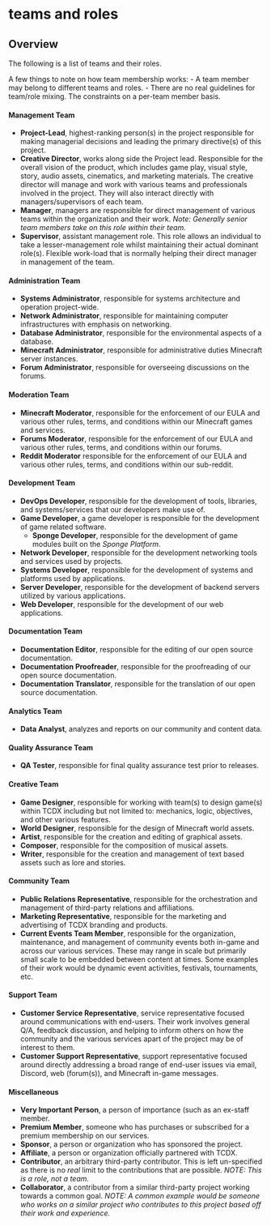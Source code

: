 # teams and roles

## Overview
The following is a list of teams and their roles.

A few things to note on how team membership works:
    - A team member may belong to different teams and roles.
    - There are no real guidelines for team/role mixing. The constraints
    on a per-team member basis.

#### **Management Team**
- **Project-Lead**, highest-ranking person(s) in the project
    responsible for making managerial decisions and leading the primary
    directive(s) of this project.
- **Creative Director**, works along side the Project lead. Responsible
    for the overall vision of the product, which includes game play,
    visual style, story, audio assets, cinematics, and marketing
    materials. The creative director will manage and work with various
    teams and professionals involved in the project. They will also
    interact directly with managers/supervisors of each team.
- **Manager**, managers are responsible for direct management of
    various teams within the organization and their work. *Note:
    Generally senior team members take on this role within their team.*
- **Supervisor**, assistant management role. This role allows an
    individual to take a lesser-management role whilst maintaining their
    actual dominant role(s). Flexible work-load that is normally helping
    their direct manager in management of the team.

#### **Administration Team**
- **Systems Administrator**, responsible for systems architecture
    and operation project-wide.
- **Network Administrator**, responsible for maintaining computer
    infrastructures with emphasis on networking.
- **Database Administrator**, responsible for the environmental
    aspects of a database.
- **Minecraft Administrator**, responsible for administrative duties
    Minecraft server instances.
- **Forum Administrator**, responsible for overseeing discussions on
    the forums.

#### **Moderation Team**
- **Minecraft Moderator**, responsible for the enforcement of our EULA
    and various other rules, terms, and conditions within our Minecraft
    games and services.
- **Forums Moderator**, responsible for the enforcement of our EULA
    and various other rules, terms, and conditions within our forums.
- **Reddit Moderator** responsible for the enforcement of our EULA
    and various other rules, terms, and conditions within our sub-reddit.

#### **Development Team**
- **DevOps Developer**, responsible for the development of tools,
    libraries, and systems/services that our developers make use of.
- **Game Developer**, a game developer is responsible for the
    development of game related software.
    - **Sponge Developer**, responsible for the development of game
        modules built on the *Sponge Platform*.
- **Network Developer**, responsible for the development networking
    tools and services used by projects.
- **Systems Developer**, responsible for the development of systems
    and platforms used by applications.
- **Server Developer**, responsible for the development of backend
    servers utilized by various applications.
- **Web Developer**, responsible for the development of our web
    applications.

#### **Documentation Team**
- **Documentation Editor**, responsible for the editing of our open
    source documentation.
- **Documentation Proofreader**, responsible for the proofreading
    of our open source documentation.
- **Documentation Translator**, responsible for the translation of
    our open source documentation.

#### **Analytics Team**
- **Data Analyst**, analyzes and reports on our community and content
    data.

#### **Quality Assurance Team**
- **QA Tester**, responsible for final quality assurance test prior
    to releases.

#### **Creative Team**
- **Game Designer**, responsible for working with team(s) to design
    game(s) within TCDX including but not limited to: mechanics, logic,
    objectives, and other various features.
- **World Designer**, responsible for the design of Minecraft world
    assets.
- **Artist**, responsible for the creation and editing of graphical
    assets.
- **Composer**, responsible for the composition of musical assets.
- **Writer**, responsible for the creation and management of text
    based assets such as lore and stories.

#### **Community Team**
- **Public Relations Representative**, responsible for the
    orchestration and management of third-party relations and
    affiliations.
- **Marketing Representative**, responsible for the marketing and
    advertising of TCDX branding and products.
- **Current Events Team Member**, responsible for the organization,
    maintenance, and management of community events both in-game and
    across our various services. These may range in scale but primarily
    small scale to be embedded between content at times. Some examples
    of their work would be dynamic event activities, festivals,
    tournaments, etc.

#### **Support Team**
- **Customer Service Representative**, service representative
    focused around communications with end-users. Their work involves
    general Q/A, feedback discussion, and helping to inform others on
    how the community and the various services apart of the project may
    be of interest to them.
- **Customer Support Representative**, support representative focused
    around directly addressing a broad range of end-user issues via
    email, Discord, web (forum(s)), and Minecraft in-game messages.

#### Miscellaneous
- **Very Important Person**, a person of importance (such as an ex-staff
    member.
- **Premium Member**, someone who has purchases or subscribed for a
    premium membership on our services.
- **Sponsor**, a person or organization who has sponsored the project.
- **Affiliate**, a person or organization officially partnered with
    TCDX.
- **Contributor**, an arbitrary third-party contributor. This is left
    un-specified as there is no *real* limit to the contributions that
    are possible. *NOTE: This is a role, not a team.*
- **Collaborator**, a contributor from a similar third-party project
    working towards a common goal. *NOTE: A common example would be
    someone who works on a similar project who contributes to this
    project based off their work and experience.*